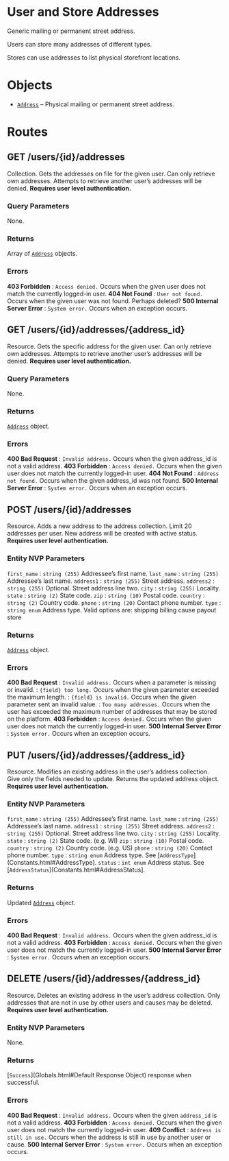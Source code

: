 
# User and Store Addresses

Generic mailing or permanent street address.

Users can store many addresses of different types.

Stores can use addresses to list physical storefront locations.


# Objects

* [`Address`](Objects.html#Address) – Physical mailing or permanent street address.


# Routes


## GET /users/{id}/addresses

Collection. Gets the addresses on file for the given user. Can only retrieve own addresses. Attempts to retrieve another user’s addresses will be denied. **Requires user level authentication.**

### Query Parameters

None.

### Returns

Array of [`Address`](Objects.html#Address) objects.

### Errors

**403 Forbidden**
:   `Access denied.` Occurs when the given user does not match the currently logged-in user.
**404 Not Found**
:   `User not found.` Occurs when the given user was not found. Perhaps deleted?
**500 Internal Server Error**
:   `System error.` Occurs when an exception occurs.



## GET /users/{id}/addresses/{address_id}

Resource. Gets the specific address for the given user. Can only retrieve own addresses. Attempts to retrieve another user’s addresses will be denied. **Requires user level authentication.**

### Query Parameters

None.

### Returns

[`Address`](Objects.html#Address) object.

### Errors

**400 Bad Request**
:   `Invalid address.` Occurs when the given address_id is not a valid address.
**403 Forbidden**
:   `Access denied.` Occurs when the given user does not match the currently logged-in user.
**404 Not Found**
:   `Address not found.` Occurs when the given address_id was not found.
**500 Internal Server Error**
:   `System error.` Occurs when an exception occurs.



## POST /users/{id}/addresses

Resource. Adds a new address to the address collection. Limit 20 addresses per user. New address will be created with active status. **Requires user level authentication.**

### Entity NVP Parameters

`first_name`
:   `string (255)` Addressee’s first name.
`last_name`
:   `string (255)` Addressee’s last name.
`address1`
:   `string (255)` Street address.
`address2`
:   `string (255)` Optional. Street address line two.
`city`
:   `string (255)` Locality.
`state`
:   `string (2)` State code.
`zip`
:   `string (10)` Postal code.
`country`
:   `string (2)` Country code.
`phone`
:   `string (20)` Contact phone number.
`type`
:   `string enum` Address type. Valid options are: shipping billing cause payout store



### Returns

[`Address`](Objects.html#Address) object.

### Errors

**400 Bad Request**
:   `Invalid address.` Occurs when a parameter is missing or invalid.
:   `{field} too long.` Occurs when the given parameter exceeded the maximum length.
:   `{field} is invalid.` Occurs when the given parameter sent an invalid value.
:   `Too many addresses.` Occurs when the user has exceeded the maximum number of addresses that may be stored on the platform.
**403 Forbidden**
:   `Access denied.` Occurs when the given user does not match the currently logged-in user.
**500 Internal Server Error**
:   `System error.` Occurs when an exception occurs.


## PUT /users/{id}/addresses/{address_id}

Resource. Modifies an existing address in the user’s address collection. Give only the fields needed to update. Returns the updated address object. **Requires user level authentication.**

### Entity NVP Parameters

`first_name`
:   `string (255)` Addressee’s first name.
`last_name`
:   `string (255)` Addressee’s last name.
`address1`
:   `string (255)` Street address.
`address2`
:   `string (255)` Optional. Street address line two.
`city`
:   `string (255)` Locality.
`state`
:   `string (2)` State code.  (e.g. WI)
`zip`
:   `string (10)` Postal code.
`country`
:   `string (2)` Country code. (e.g. US)
`phone`
:   `string (20)` Contact phone number.
`type`
:   `string enum` Address type. See [`AddressType`](Constants.html#AddressType].
`status`
:   `int enum` Address status. See [`AddressStatus`](Constants.html#AddressStatus].


### Returns

Updated [`Address`](Objects.html#Address) object.

### Errors

**400 Bad Request**
:   `Invalid address.` Occurs when the given address_id is not a valid address.
**403 Forbidden**
:   `Access denied.` Occurs when the given user does not match the currently logged-in user.
**500 Internal Server Error**
:   `System error.` Occurs when an exception occurs.



## DELETE /users/{id}/addresses/{address_id}

Resource. Deletes an existing address in the user’s address collection. Only addresses that are not in use by other users and causes may be deleted. **Requires user level authentication.**

### Entity NVP Parameters

None.

### Returns

[`Success`](Globals.html#Default Response Object) response when successful.

### Errors

**400 Bad Request**
:   `Invalid address.` Occurs when the given `address_id` is not a valid address.
**403 Forbidden**
:   `Access denied.` Occurs when the given user does not match the currently logged-in user.
**409 Conflict**
:   `Address is still in use.` Occurs when the address is still in use by another user or cause.
**500 Internal Server Error**
:   `System error.` Occurs when an exception occurs.


